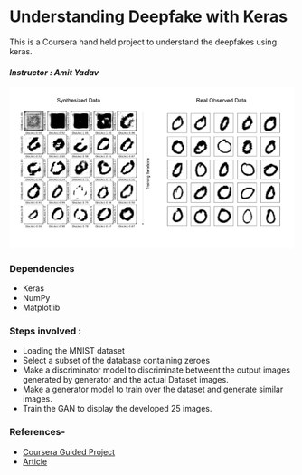 # Understanding Deepfake with Keras

This is a Coursera hand held project to understand the deepfakes using keras.

#### _Instructor : Amit Yadav_

<img src= https://github.com/kritika-srivastava/Deep-Fake-with-Keras/blob/master/DCGAN.png>

### Dependencies
- Keras
- NumPy
- Matplotlib

### Steps involved :
- Loading the MNIST dataset
- Select a subset of the database containing zeroes 
- Make a discriminator model to discriminate betweent the output images generated by generator and the actual Dataset images.
- Make a generator model to train over the dataset and generate similar images.
- Train the GAN to display the developed 25 images. 

### References-
- [Coursera Guided Project](https://www.coursera.org/projects/deepfakes-keras)
- [Article](https://www.activestate.com/blog/how-to-build-a-generative-adversarial-network-gan/)
